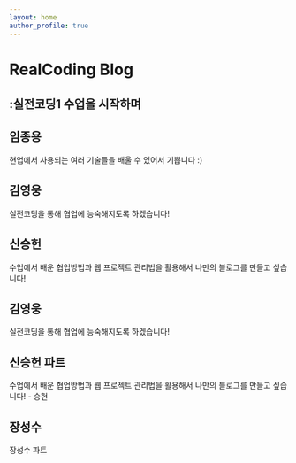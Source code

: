 ```yaml
---
layout: home
author_profile: true
---
```


# RealCoding Blog
 :실전코딩1 수업을 시작하며
---

## 임종용
현업에서 사용되는 여러 기술들을 배울 수 있어서 기쁩니다 :)

## 김영웅
실전코딩을 통해 협업에 능숙해지도록 하겠습니다!

## 신승헌
수업에서 배운 협업방법과 웹 프로젝트 관리법을 활용해서 나만의 블로그를 만들고 싶습니다!

## 김영웅 
실전코딩을 통해 협업에 능숙해지도록 하겠습니다!

## 신승헌 파트
수업에서 배운 협업방법과 웹 프로젝트 관리법을 활용해서 나만의 블로그를 만들고 싶습니다! - 승헌

## 장성수
장성수 파트
